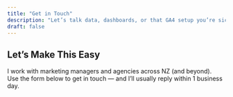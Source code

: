```yaml
---
title: "Get in Touch"
description: "Let’s talk data, dashboards, or that GA4 setup you’re sick of looking at."
draft: false
---
```


## Let’s Make This Easy

I work with marketing managers and agencies across NZ (and beyond).  
Use the form below to get in touch — and I’ll usually reply within 1 business day.

<div style="margin-top:2rem">
<!-- Paste your HubSpot embed code below -->
<script src="https://js-na2.hsforms.net/forms/embed/242183160.js" defer></script>
<div class="hs-form-frame" data-region="na2" data-form-id="bcadce91-e864-465a-b098-ed0207be334c" data-portal-id="242183160"></div>
</div>